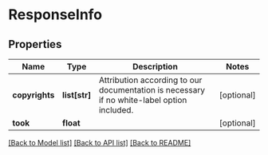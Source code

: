 # ResponseInfo

## Properties
Name | Type | Description | Notes
------------ | ------------- | ------------- | -------------
**copyrights** | **list[str]** | Attribution according to our documentation is necessary if no white-label option included. | [optional] 
**took** | **float** |  | [optional] 

[[Back to Model list]](../README.md#documentation-for-models) [[Back to API list]](../README.md#documentation-for-api-endpoints) [[Back to README]](../README.md)

